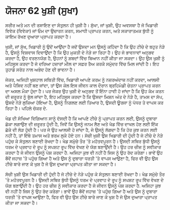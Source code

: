 # ਯੋਜਨਾ 62 ਖੁਸ਼ੀ (ਸੁਖਾ)

ਸਰੀਰ ਅਤੇ ਮਨ ਦੀ ਰਸਾਇਣ ਦਾ ਸੰਤੁਲਨ ਹੀ ਖੁਸ਼ੀ ਹੈ। ਸੁੱਖਾ, ਜਾਂ ਖੁਸ਼ੀ, ਉਹ ਅਵਸਥਾ ਹੈ ਜੋ ਖਿਡਾਰੀ ਵਿਵੇਕ (ਵਿਵੇਕਾ) ਜਾਂ ਓਮ ਦਾ ਉਚਾਰਨ ਕਰਨ, ਸਮਾਧੀ ਪ੍ਰਾਪਤ ਕਰਨ, ਅਤੇ ਸਕਾਰਾਤਮਕ ਬੁੱਧੀ ਨੂੰ ਕਾਇਮ ਰੱਖਣ ਦੁਆਰਾ ਪ੍ਰਾਪਤ ਕਰਦਾ ਹੈ।

ਖੁਸ਼ੀ, ਜਾਂ ਸੁੱਖ, ਖਿਡਾਰੀ ਨੂੰ ਉਦੋਂ ਆਉਂਦਾ ਹੈ ਜਦੋਂ ਉਸਦਾ ਮਨ ਉਸਨੂੰ ਕਹਿੰਦਾ ਹੈ ਕਿ ਉਹ ਟੀਚੇ ਦੇ ਬਹੁਤ ਨੇੜੇ ਹੈ, ਉਸਨੂੰ ਵਿਸ਼ਵਾਸ ਦਿਵਾਉਂਦਾ ਹੈ ਕਿ ਉਹ ਮੁਕਤੀ ਦੇ ਨੇੜੇ ਜਾ ਰਿਹਾ ਹੈ। ਉਹ ਜੋ ਭਾਵਨਾਵਾਂ ਅਨੁਭਵ ਕਰਦਾ ਹੈ, ਉਹ ਵਰਣਨਯੋਗ ਹੈ, ਉਹਨਾਂ ਨੂੰ ਸ਼ਬਦਾਂ ਵਿੱਚ ਬਿਆਨ ਨਹੀਂ ਕੀਤਾ ਜਾ ਸਕਦਾ। ਉਹ ਉਸ ਖੁਸ਼ੀ ਨੂੰ ਮਹਿਸੂਸ ਕਰਦਾ ਹੈ ਜੋ ਦਰਿਆ ਹਜ਼ਾਰਾਂ ਮੀਲ ਦਾ ਸਫ਼ਰ ਤੈਅ ਕਰਕੇ ਸਮੁੰਦਰ ਵਿੱਚ ਮਿਲ ਜਾਂਦੀ ਹੈ। ਇਹ ਤੁਹਾਡੇ ਸਰੋਤ ਨਾਲ ਅਭੇਦ ਹੋਣ ਦੀ ਭਾਵਨਾ ਹੈ।

ਜੇਕਰ, ਅਜਿਹੀ ਖੁਸ਼ਹਾਲ ਸਥਿਤੀ ਵਿੱਚ, ਖਿਡਾਰੀ ਆਪਣੇ ਕਰਮ ਨੂੰ ਨਜ਼ਰਅੰਦਾਜ਼ ਨਹੀਂ ਕਰਦਾ, ਆਲਸੀ ਅਤੇ ਪੈਸਿਵ ਨਹੀਂ ਬਣ ਜਾਂਦਾ, ਤਾਂ ਉਸ ਕੋਲ ਇਸ ਜੀਵਨ ਕਾਲ ਦੌਰਾਨ ਬ੍ਰਹਿਮੰਡੀ ਚੇਤਨਾ ਪ੍ਰਾਪਤ ਕਰਨ ਦਾ ਅਸਲ ਮੌਕਾ ਹੁੰਦਾ ਹੈ। ਪਰ ਜੇਕਰ ਉਹ ਖੁਸ਼ੀ ਦੇ ਅਨੁਭਵ ਤੋਂ ਇੰਨਾ ਹਾਵੀ ਹੋ ਜਾਂਦਾ ਹੈ ਕਿ ਉਹ ਕੰਮ ਕਰਨ ਦੀ ਜ਼ਰੂਰਤ ਨੂੰ ਭੁੱਲ ਜਾਂਦਾ ਹੈ, ਇਹ ਮਹਿਸੂਸ ਕਰਦਾ ਹੈ ਕਿ ਉਸਦਾ ਮਿਸ਼ਨ ਅੰਤ ਦੇ ਨੇੜੇ ਹੈ, ਤਾਮਸ ਦਾ ਸੱਪ, ਉਸਦੇ ਨੇੜੇ ਲੁਕਿਆ ਹੋਇਆ ਹੈ, ਉਸਨੂੰ ਨਿਗਲਣ ਲਈ ਤਿਆਰ ਹੈ, ਉਸਦੀ ਊਰਜਾ ਨੂੰ ਪੱਧਰ ਤੇ ਵਾਪਸ ਕਰ ਰਿਹਾ ਹੈ। ਪਹਿਲੇ ਚੱਕਰ ਦੇ.

ਖੇਡ ਦੀ ਸੰਖਿਆ ਵਿਗਿਆਨ ਸਾਨੂੰ ਦੱਸਦੀ ਹੈ ਕਿ ਆਪਣੇ ਟੀਚੇ ਨੂੰ ਪ੍ਰਾਪਤ ਕਰਨ ਲਈ, ਉਸਨੂੰ ਦੁਬਾਰਾ ਛੱਕਾ ਲਗਾਉਣ ਦੀ ਜ਼ਰੂਰਤ ਹੁੰਦੀ ਹੈ, ਜਿਵੇਂ ਕਿ ਉਸਨੂੰ ਜਨਮ ਲੈਣ ਅਤੇ ਖੇਡ ਵਿੱਚ ਦਾਖਲ ਹੋਣ ਲਈ ਇੱਕ ਛੱਕੇ ਦੀ ਲੋੜ ਹੁੰਦੀ ਹੈ। ਪਰ ਜੇ ਉਹ ਆਲਸੀ ਹੋ ਜਾਂਦਾ ਹੈ, ਜੇ ਉਸਨੂੰ ਲੱਗਦਾ ਹੈ ਕਿ ਹੋਰ ਕੁਝ ਕਰਨ ਲਈ ਨਹੀਂ ਹੈ, ਤਾਂ ਇੱਥੇ ਤਮਾਸ ਅਤੇ ਭਰਮ ਲੁਕੇ ਹੋਏ ਹਨ। ਸੱਚੀ ਖੁਸ਼ੀ ਉਸ ਖਿਡਾਰੀ ਦੀ ਹੁੰਦੀ ਹੈ ਜੋ ਟੀਚੇ ਦੇ ਨੇੜੇ ਪਹੁੰਚ ਕੇ ਸੰਤੁਲਨ ਬਣਾਈ ਰੱਖਦਾ ਹੈ। ਖੇਡ ਸਮੁੱਚੇ ਤੌਰ 'ਤੇ ਮਹੱਤਵਪੂਰਨ ਹੈ। ਉਸਦੀ ਸਥਿਰ ਬੁੱਧੀ ਉਸਨੂੰ ਧਰਮ ਦੇ ਪ੍ਰਵਾਹ ਦੇ ਰੂਪ ਨੂੰ ਸਪਸ਼ਟ ਰੂਪ ਵਿੱਚ ਵੇਖਣ ਦੇ ਯੋਗ ਬਣਾਉਂਦੀ ਹੈ। ਉਹ ਹਰ ਚੀਜ਼ ਨੂੰ ਸਵੀਕਾਰ ਕਰਦਾ ਹੈ ਜੋ ਜੀਵਨ ਉਸਨੂੰ ਪੇਸ਼ ਕਰਦਾ ਹੈ. ਅਜਿਹਾ ਕੁਝ ਵੀ ਨਹੀਂ ਹੈ ਜਿਸ ਨੂੰ ਉਹ ਰੱਦ ਕਰੇਗਾ। ਭਾਵੇਂ ਉਹ 8ਵੇਂ ਜਹਾਜ਼ 'ਤੇ ਪਹੁੰਚ ਗਿਆ ਹੈ ਅਤੇ ਉਸ ਨੂੰ ਦੁਬਾਰਾ ਧਰਤੀ 'ਤੇ ਵਾਪਸ ਆਉਣਾ ਹੈ, ਫਿਰ ਵੀ ਉਹ ਉਸ ਟੀਚੇ ਬਾਰੇ ਜਾਣ ਕੇ ਖੁਸ਼ ਹੈ ਜੋ ਉਸ ਦੁਆਰਾ ਪ੍ਰਾਪਤ ਕੀਤਾ ਜਾ ਸਕਦਾ ਹੈ।

ਸੱਚੀ ਖੁਸ਼ੀ ਉਸ ਖਿਡਾਰੀ ਦੀ ਹੁੰਦੀ ਹੈ ਜੋ ਟੀਚੇ ਦੇ ਨੇੜੇ ਪਹੁੰਚ ਕੇ ਸੰਤੁਲਨ ਬਣਾਈ ਰੱਖਦਾ ਹੈ। ਖੇਡ ਸਮੁੱਚੇ ਤੌਰ 'ਤੇ ਮਹੱਤਵਪੂਰਨ ਹੈ। ਉਸਦੀ ਸਥਿਰ ਬੁੱਧੀ ਉਸਨੂੰ ਧਰਮ ਦੇ ਪ੍ਰਵਾਹ ਦੇ ਰੂਪ ਨੂੰ ਸਪਸ਼ਟ ਰੂਪ ਵਿੱਚ ਵੇਖਣ ਦੇ ਯੋਗ ਬਣਾਉਂਦੀ ਹੈ। ਉਹ ਹਰ ਚੀਜ਼ ਨੂੰ ਸਵੀਕਾਰ ਕਰਦਾ ਹੈ ਜੋ ਜੀਵਨ ਉਸਨੂੰ ਪੇਸ਼ ਕਰਦਾ ਹੈ. ਅਜਿਹਾ ਕੁਝ ਵੀ ਨਹੀਂ ਹੈ ਜਿਸ ਨੂੰ ਉਹ ਰੱਦ ਕਰੇਗਾ। ਭਾਵੇਂ ਉਹ 8ਵੇਂ ਜਹਾਜ਼ 'ਤੇ ਪਹੁੰਚ ਗਿਆ ਹੈ ਅਤੇ ਉਸ ਨੂੰ ਦੁਬਾਰਾ ਧਰਤੀ 'ਤੇ ਵਾਪਸ ਆਉਣਾ ਹੈ, ਫਿਰ ਵੀ ਉਹ ਉਸ ਟੀਚੇ ਬਾਰੇ ਜਾਣ ਕੇ ਖੁਸ਼ ਹੈ ਜੋ ਉਸ ਦੁਆਰਾ ਪ੍ਰਾਪਤ ਕੀਤਾ ਜਾ ਸਕਦਾ ਹੈ।
